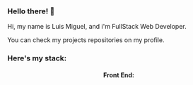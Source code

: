 ### Hello there! 👋

Hi, my name is Luis Miguel, and i'm FullStack Web Developer.

You can check my projects repositories on my profile.

### Here's my stack:

#### <p align="center">Front End:</p>

